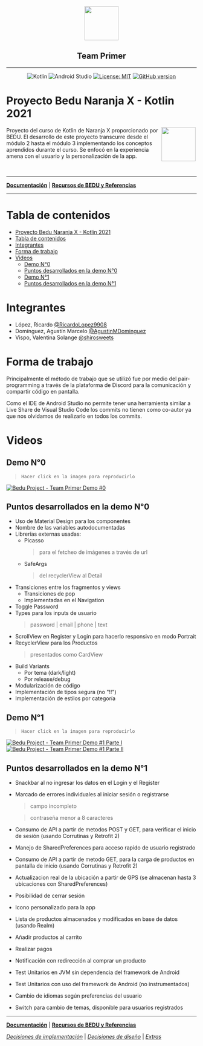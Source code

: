 <div align="center">

<img src="assets/android-kotlin.png" height="90">

## Team Primer

---

![Kotlin](https://img.shields.io/badge/-Kotlin-05122A?style=flat&logo=kotlin)
![Android Studio](https://img.shields.io/badge/-Android_Studio-05122A?style=flat&logo=android-studio)
[![License: MIT](https://img.shields.io/badge/License-MIT-yellow.svg)](https://opensource.org/licenses/MIT)
[![GitHub version](https://badge.fury.io/gh/shirosweets%2FProyecto-Bedu-Naranja-Kotlin.svg)](https://badge.fury.io/gh/shirosweets%2FProyecto-Bedu-Naranja-Kotlin)

</div>

# Proyecto Bedu Naranja X - Kotlin 2021

> <div style="text-align: justify;">

<img src="assets/android.gif" align="right" height="90" hspace="3">

<p>
Proyecto del curso de Kotlin de Naranja X proporcionado por BEDU. El desarrollo de este proyecto transcurre desde el módulo 2 hasta el módulo 3 implementando los conceptos aprendidos durante el curso. Se enfocó en la experiencia amena con el usuario y la personalización de la app.
</p>

&nbsp;

---

**[Documentación](documents/root.md)** | **[Recursos de BEDU y Referencias](documents/resources.md)**

---

# Tabla de contenidos

- [Proyecto Bedu Naranja X - Kotlin 2021](#proyecto-bedu-naranja-x---kotlin-2021)
- [Tabla de contenidos](#tabla-de-contenidos)
- [Integrantes](#integrantes)
- [Forma de trabajo](#forma-de-trabajo)
- [Videos](#videos)
  - [Demo N°0](#demo-n0)
  - [Puntos desarrollados en la demo N°0](#puntos-desarrollados-en-la-demo-n0)
  - [Demo N°1](#demo-n1)
  - [Puntos desarrollados en la demo N°1](#puntos-desarrollados-en-la-demo-n1)

# Integrantes

* López, Ricardo [@RicardoLopez9908](https://github.com/RicardoLopez9908)
* Domínguez, Agustín Marcelo [@AgustinMDominguez](https://github.com/AgustinMDominguez)
* Vispo, Valentina Solange [@shirosweets](https://github.com/shirosweets)

# Forma de trabajo
Principalmente el método de trabajo que se utilizó fue por medio del pair-programming a través de la plataforma de Discord para la comunicación y compartir código en pantalla.

Como el IDE de Android Studio no permite tener una herramienta similar a Live Share de Visual Studio Code los commits no tienen como co-autor ya que nos olvidamos de realizarlo en todos los commits.

# Videos

## Demo N°0

> `Hacer click en la imagen para reproducirlo`

[![Bedu Project - Team Primer Demo #0](https://img.youtube.com/vi/HByUtwHdyWo/0.jpg)](https://www.youtube.com/watch?v=HByUtwHdyWo)

## Puntos desarrollados en la demo N°0

* Uso de Material Design para los componentes
* Nombre de las variables autodocumentadas
* Librerías externas usadas:
  * Picasso
    > para el fetcheo de imágenes a través de url
  * SafeArgs
    > del recyclerView al Detail
* Transiciones entre los fragmentos y views
  * Transiciones de pop
  * Implementadas en el Navigation
* Toggle Password
* Types para los inputs de usuario
  > password | email | phone | text
* ScrollView en Register y Login para hacerlo responsivo en modo Portrait
* RecyclerView para los Productos
  > presentados como CardView
* Build Variants
  * Por tema (dark/light)
  * Por release/debug
* Modularización de código
* Implementación de tipos segura (no "!!")
* Implementación de estilos por categoría

## Demo N°1

> `Hacer click en la imagen para reproducirlo`

[![Bedu Project - Team Primer Demo #1 Parte I](https://img.youtube.com/vi/I84r8EGBX0c/0.jpg)](https://youtu.be/I84r8EGBX0c)
[![Bedu Project - Team Primer Demo #1 Parte II](https://img.youtube.com/vi/4O2uFQCFui4/0.jpg)](https://youtu.be/4O2uFQCFui4)

## Puntos desarrollados en la demo N°1

* Snackbar al no ingresar los datos en el Login y el Register
* Marcado de errores individuales al iniciar sesión o registrarse
  > campo incompleto

  > contraseña menor a 8 caracteres
* Consumo de API a partir de metodos POST y GET, para verificar el inicio de sesión (usando Corrutinas y Retrofit 2)
* Manejo de SharedPreferences para acceso rapido de usuario registrado
* Consumo de API a partir de metodo GET, para la carga de productos en pantalla de inicio (usando Corrutinas y Retrofit 2)
* Actualizacion real de la ubicación a partir de GPS (se almacenan hasta 3 ubicaciones con SharedPreferences)
* Posibilidad de cerrar sesión
* Icono personalizado para la app
* Lista de productos almacenados y modificados en base de datos (usando Realm)
* Añadir productos al carrito
* Realizar pagos
* Notificación con redirección al comprar un producto
* Test Unitarios en JVM sin dependencia del framework de Android
* Test Unitarios con uso del framework de Android (no instrumentados)
* Cambio de idiomas según preferencias del usuario
* Switch para cambio de temas, disponible para usuarios registrados

---

**[Documentación](documents/root.md)** | **[Recursos de BEDU y Referencias](documents/resources.md)**

*[Decisiones de implementación](documents/implementation.md)* | *[Decisiones de diseño](documents/design.md)* | *[Extras](documents/extras.md)*